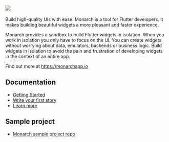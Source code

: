 # [![][Monarch logo]](https://monarchapp.io)

Build high-quality UIs with ease. Monarch is a tool for Flutter developers. It makes building beautiful widgets a more pleasant and faster experience.

Monarch provides a sandbox to build Flutter widgets in isolation. When you work in isolation you only have to focus on the UI. You can create widgets without worrying about data, emulators, backends or business logic. Build widgets in isolation to avoid the pain and frustration of developing widgets in the context of an entire app.

Find out more at https://monarchapp.io

## Documentation
* [Getting Started](https://monarchapp.io/docs/install/)
* [Write your first story](https://monarchapp.io/docs/write-first-story)
* [Learn more](https://monarchapp.io/docs/learn-more)

[Monarch logo]: https://raw.githubusercontent.com/Dropsource/monarch/master/_assets/monarch_logo_readme.png
[Flutter logo]: https://raw.githubusercontent.com/flutter/website/master/src/_assets/image/flutter-lockup-bg.jpg

## Sample project
* [Monarch sample project repo](https://github.com/Dropsource/monarch_samples)